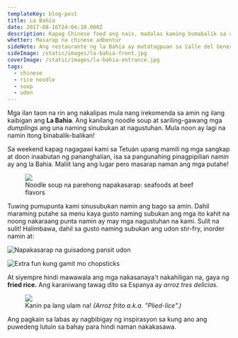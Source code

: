 ```yaml
---
templateKey: blog-post
title: La Bahía
date: 2017-08-16T24:04:10.000Z
description: Kapag Chinese food ang nais, madalas kaming bumabalik sa aming paboritong Chinese restaurant sa Madrid.
whetter: Masarap na chinese adbentur
sideNote: Ang restaurante ng la Bahía ay matatagpuan sa Calle del General Margallo, 20, 28020 Madrid
sideImage: /static/images/la-bahia-front.jpg
coverImage: /static/images/la-bahia-entrance.jpg
tags:
  - chinese
  - rice noodle
  - soup
  - udon
---
```


Mga ilan taon na rin ang nakalipas mula nang irekomenda sa amin ng ilang kaibigan ang **La Bahia**. Ang kanilang noodle soup at sariling-gawang mga *dumplings* ang una naming sinubukan at nagustuhan. Mula noon ay lagi na namin itong binabalik-balikan!

Sa weekend kapag nagagawi kami sa Tetuán upang mamili ng mga sangkap at doon inaabutan ng pananghalian, isa sa pangunahing pinagpipilian namin ay ang la Bahia. Maliit lang ang lugar pero masarap naman ang mga putahe!

<figure>
  <img src="/static/images/la-bahia-noodle-soup-bowls.jpg?nf_resize=fit&w=960">
  <figcaption>Noodle soup na parehong napakasarap: seafoods at beef flavors</figcaption>
</figure>

Tuwing pumupunta kami sinusubukan namin ang bago sa amin. Dahil maraming putahe sa menu kaya gusto naming subukan ang mga ito kahit na noong nakaraang punta namin ay may mga nagustuhan na kami. Sulit na sulit! Halimbawa, dahil sa gusto naming subukan ang udon stir-fry, inorder namin at:

![Napakasarap na guisadong pansit udon](/static/images/udon-stir-fry.jpg?nf_resize=fit&w=960)

![Extra fun kung gamit mo chopsticks](/static/images/la-bahia-udon-chopsticks.jpg?nf_resize=fit&w=960)

At siyempre hindi mawawala ang mga nakasanaya't nakahiligan na, gaya ng **fried rice.** Ang karaniwang tawag dito sa Espanya ay *arroz tres delicias.*

<figure>
  <img src="/static/images/fried-rice.jpg?nf_resize=fit&w=960">
  <figcaption>Kanin pa lang ulam na! <i>(Arroz frito a.k.a. "Plied-lice".)</i></figcaption>
</figure>

Ang pagkain sa labas ay nagbibigay ng inspirasyon sa kung ano ang puwedeng lutuin sa bahay para hindi naman nakakasawa.
